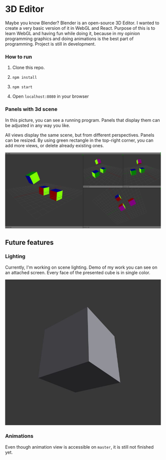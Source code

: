 # 3D Editor

Maybe you know Blender? Blender is an open-source 3D Editor. I wanted to create a 
very basic version of it in WebGL and React. Purpose of this is to learn WebGL and 
having fun while doing it, because in my opinion programming graphics and doing 
animations is the best part of programming. Project is still in development.

### How to run

1. Clone this repo.
2. ```
   npm install
   ```
3. ```
   npm start
   ```
4. Open `localhost:8080` in your browser

### Panels with 3d scene

In this picture, you can see a running program. Panels that display them can be 
adjusted in any way you like. 

All views display the same scene, but from different perspectives. Panels can be
resized. By using green rectangle in the top-right corner, you can add more views, 
or delete already existing ones.

![](https://raw.githubusercontent.com/Meeve/3d-editor/master/images/Scene_View.JPG)

## Future features

### Lighting

Currently, I'm working on scene lighting. Demo of my work you can see on an 
attached screen. Every face of the presented cube is in single color.

![](https://raw.githubusercontent.com/Meeve/3d-editor/master/images/Lighting.JPG)

### Animations

Even though animation view is accessible on `master`, it is still not finished yet.
